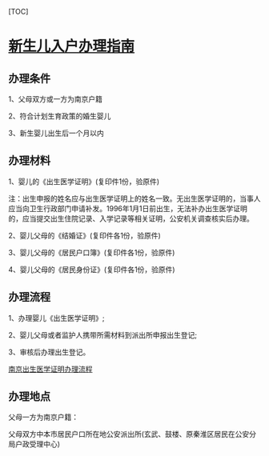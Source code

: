[TOC]

# [新生儿入户办理指南](https://nj.bendibao.com/live/2016110/59702.shtm)

## 办理条件

1、父母双方或一方为南京户籍

2、符合计划生育政策的婚生婴儿

3、新生婴儿出生后一个月以内

## 办理材料

1、婴儿的《出生医学证明》(复印件1份，验原件)

注：出生申报的姓名应与出生医学证明上的姓名一致。无出生医学证明的，当事人应当向卫生行政部门申请补发。1996年1月1日前出生，无法补办出生医学证明的，应当提交出生住院记录、入学记录等相关证明，公安机关调查核实后办理。

2、婴儿父母的《结婚证》(复印件各1份，验原件)

3、婴儿父母的《居民户口簿》(复印件各1份，验原件)

4、婴儿父母的《居民身份证》(复印件各1份，验原件)

## 办理流程

1、办理婴儿《出生医学证明》;

2、婴儿父母或者监护人携带所需材料到派出所申报出生登记;

3、审核后办理出生登记。

[南京出生医学证明办理流程](https://nj.bendibao.com/live/20141031/47573.shtm)

## 办理地点

父母一方为南京户籍：

父母双方中本市居民户口所在地公安派出所(玄武、鼓楼、原秦淮区居民在公安分局户政受理中心)
